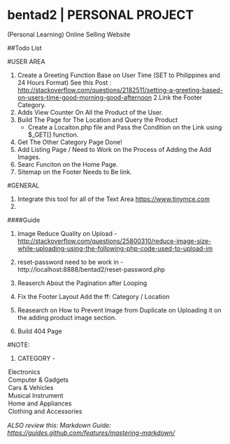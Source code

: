 # bentad2 | PERSONAL PROJECT
(Personal Learning) Online Selling Website


##Todo List

#USER AREA
1. Create a Greeting Function Base on User Time (SET to Philippines and 24 Hours Format)
See this Post : http://stackoverflow.com/questions/2182511/setting-a-greeting-based-on-users-time-good-morning-good-afternoon
2.Link the Footer Category. 
3. Adds View Counter On All the Product of the User.
4. Build The Page for The Location and Query the Product
	- Create a Locaiton.php file and Pass the Condition on the Link using $_GET[] function.
5. Get The Other Category Page Done!
6. Add Listing Page / Need to Work on the Process of Adding the Add Images.
7. Searc Funciton on the Home Page.
8. Sitemap on the Footer Needs to Be link.


#GENERAL
1. Integrate this tool for all of the Text Area
https://www.tinymce.com
2.




####Guide
1. Image Reduce Quality on Upload - http://stackoverflow.com/questions/25800310/reduce-image-size-while-uploading-using-the-following-php-code-used-to-upload-im

2. reset-password need to be work in - http://localhost:8888/bentad2/reset-password.php

3. Reaserch About the Pagination after Looping
4. Fix the Footer Layout
Add the ff: Category / Location

4. Reasearch on How to Prevent Image from Duplicate on Uploading it on the adding product image section.

5. Build 404 Page



#NOTE:
1. CATEGORY -
<option value="1">Electronics</option>
<option value="2">Computer & Gadgets</option>
<option value="3">Cars & Vehicles</option>
<option value="4">Musical Instrument</option>
<option value="5">Home and Appliances</option>
<option value="6">Clothing and Accessories</option>



*ALSO review this: Markdown Guide: https://guides.github.com/features/mastering-markdown/*
